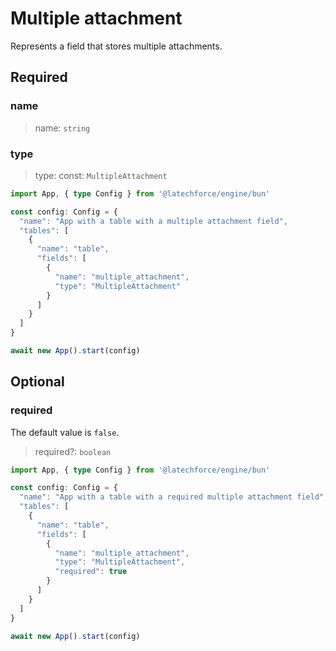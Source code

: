 # Multiple attachment

Represents a field that stores multiple attachments.

## Required

### name

>name: `string`

### type

>type: const: `MultipleAttachment`

```ts
import App, { type Config } from '@latechforce/engine/bun'

const config: Config = {
  "name": "App with a table with a multiple attachment field",
  "tables": [
    {
      "name": "table",
      "fields": [
        {
          "name": "multiple_attachment",
          "type": "MultipleAttachment"
        }
      ]
    }
  ]
}

await new App().start(config)
```
## Optional

### required

The default value is `false`.
>required?: `boolean`

```ts
import App, { type Config } from '@latechforce/engine/bun'

const config: Config = {
  "name": "App with a table with a required multiple attachment field",
  "tables": [
    {
      "name": "table",
      "fields": [
        {
          "name": "multiple_attachment",
          "type": "MultipleAttachment",
          "required": true
        }
      ]
    }
  ]
}

await new App().start(config)
```

